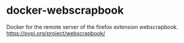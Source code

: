 # docker-webscrapbook

Docker for the remote server of the firefox extension webscrapbook. https://pypi.org/project/webscrapbook/
